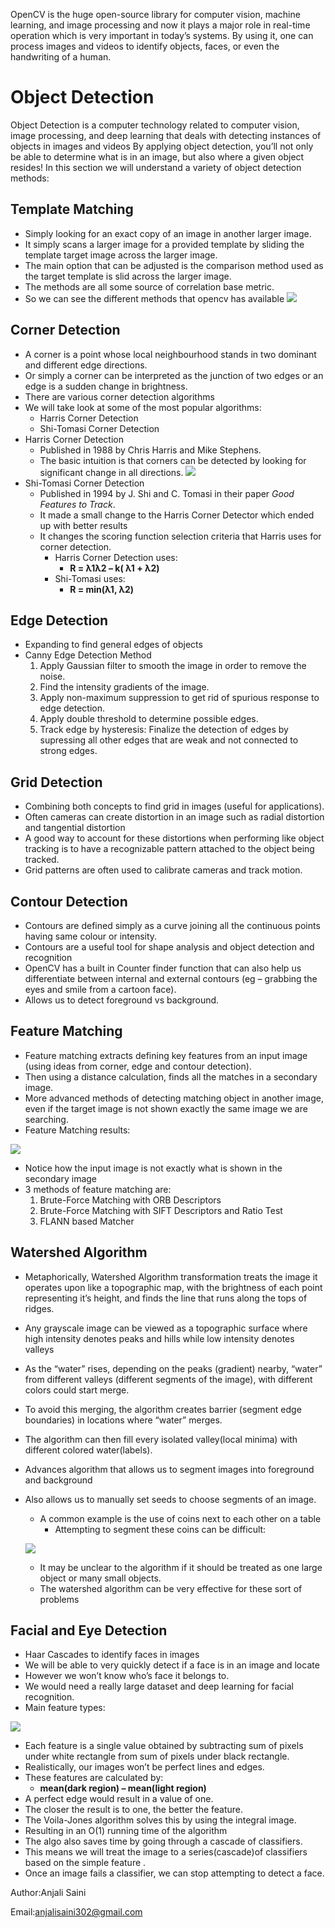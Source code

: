 OpenCV is the huge open-source library for computer vision, machine learning, and image processing and now it plays a major role in real-time operation which is very important in today’s systems. By using it, one can process images and videos to identify objects, faces, or even the handwriting of a human. 

# Object Detection #

Object Detection is a computer technology related to computer vision, image processing, and deep learning that deals with detecting instances of objects in images and videos
By applying object detection, you’ll not only be able to determine what is in an image, but also where a given object resides!
In this section we will understand a variety of object detection methods:
  
## Template Matching ##
  * Simply looking for an exact copy of an image in another larger image.
  * It simply scans a larger image for a provided template by sliding the template target image  across the larger image.
  * The main option that can be adjusted is the comparison method used as the target template is slid across the larger image.
  * The methods are all some source of correlation base metric.
  * So we can see the different methods that opencv has available
	![](https://miro.medium.com/max/700/1*VghwcBOX62lu4HzRH8FIMg.png)
## Corner Detection ##
* A corner is a point whose local neighbourhood stands in two dominant and different edge directions.
* Or simply a corner can be interpreted as the junction of two edges or an edge is a sudden change in brightness.
* There are various corner detection algorithms 
* We will take look at some of the most popular algorithms:
  * Harris Corner Detection
  * Shi-Tomasi Corner Detection   
* Harris Corner Detection
  * Published in 1988 by Chris Harris and Mike Stephens.
  * The basic intuition is that corners can be detected by looking for significant change in all directions.
  ![]( https://media5.datahacker.rs/2019/07/130-1024x608.png) 
* Shi-Tomasi Corner Detection   
  * Published in 1994 by J. Shi and C. Tomasi in their paper *Good Features to Track*.
  * It made a small change to the Harris Corner Detector which ended up with better results
  * It changes the scoring function selection criteria that Harris uses for corner detection.
    * Harris Corner Detection uses:
      * **R =  λ1λ2 – k( λ1  + λ2)**      
    * Shi-Tomasi uses:
      * **R = min(λ1, λ2)**
## Edge Detection
* Expanding to find general edges of objects
* Canny Edge Detection Method
	1. Apply Gaussian filter to smooth the image in order to remove the noise.
	1. Find the intensity gradients of the image.
	1. Apply non-maximum suppression to get rid of spurious response to edge detection.
	1. Apply double threshold to determine possible edges.
	1. Track edge by hysteresis: Finalize the detection of edges by supressing all other edges that are weak and not connected to strong edges.
## Grid Detection
* Combining both concepts to find grid in images (useful for applications).
* Often cameras can create distortion in an image such as radial distortion and tangential distortion
* A good way to account for these distortions when performing like object tracking is to have a recognizable pattern attached to the object being tracked.
* Grid patterns are often used to calibrate cameras and track motion.  
## Contour Detection 
* Contours are defined simply as a curve joining all the continuous points having same colour or intensity.
*	Contours are a useful tool for shape analysis and object detection and recognition
* OpenCV has a built in Counter finder function that can also help us differentiate between internal and external contours (eg – grabbing the eyes and smile from a cartoon face).
* Allows us to detect foreground vs background.
## Feature Matching 
* Feature matching extracts defining key features from an input image (using ideas from corner, edge and contour detection).
* Then using a distance calculation, finds all the matches in a secondary image.
* More advanced methods of detecting matching object in another image, even if the target image is not shown exactly the same image we are searching.
* Feature Matching results:

![](https://docs.opencv.org/3.4/matcher_result1.jpg)
* Notice how the input image is not exactly what is shown in the secondary image
* 3 methods of feature matching are:
	1. Brute-Force Matching with ORB Descriptors
	2. Brute-Force Matching with SIFT Descriptors and Ratio Test
	3. FLANN based Matcher 
	
## Watershed Algorithm
* Metaphorically, Watershed Algorithm transformation treats the image it operates upon like a topographic map, with the brightness of each point representing it’s height, and finds the line that runs along the tops of ridges.
* Any grayscale image  can be viewed as a topographic surface where high intensity denotes peaks and hills while low intensity denotes valleys
* As the “water” rises, depending on the peaks (gradient) nearby, “water” from different valleys (different segments of the image), with different colors could start merge.
* To avoid this merging, the algorithm creates barrier (segment edge boundaries) in locations where “water” merges.
* The algorithm can then fill every isolated valley(local minima) with different colored water(labels).
* Advances algorithm that allows us to segment images into foreground and background
* Also allows us to manually set seeds to choose segments of an image.
	* A common example is the use of coins next to each other on a table
	  * Attempting to segment these coins can be difficult:
    
	![](https://encrypted-tbn0.gstatic.com/images?q=tbn%3AANd9GcQRLGLxjK2fADx4e7Sci8koBkeB0Lh-QtqAdg&usqp=CAU)
  * It may be unclear to the algorithm  if it should be treated as one large object or many small objects.
  * The watershed algorithm can be very effective  for these sort of problems
## Facial and Eye Detection
* Haar Cascades to identify faces in images
* We will be able to very quickly detect if a face is in an image and locate
* However we won’t know who’s face it belongs to.
* We would need a really large dataset and deep learning for facial recognition.
* Main feature types: 

![](https://docs.opencv.org/3.4/haar_features.jpg)
* Each feature is a single value obtained by subtracting sum of pixels under white rectangle from sum of pixels under black rectangle.
* Realistically, our images won’t be perfect lines and edges.
* These features are calculated by:
  * **mean(dark region) – mean(light region)**
* A perfect edge would result in a value of one.
* The closer the result is to one, the better the feature.
* The Voila-Jones algorithm solves this by using the integral image.
* Resulting in an O(1) running time of the algorithm
* The algo also saves time by going through a cascade of classifiers.
* This means we will treat the image to a series(cascade)of classifiers based on the simple feature .
* Once an image fails a classifier, we can stop attempting to detect a face.
	
Author:Anjali Saini

Email:anjalisaini302@gmail.com
